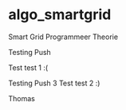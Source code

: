 # algo_smartgrid
Smart Grid Programmeer Theorie

Testing Push

Test test 1 :(

Testing Push 3 
Test test 2 :)

Thomas
